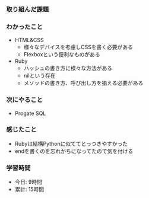 ### 取り組んだ課題

### わかったこと
- HTML&CSS
  - 様々なデバイスを考慮しCSSを書く必要がある
  - Flexboxという便利なものがある
- Ruby
  - ハッシュの書き方に様々な方法がある
  - nilという存在
  - メソッドの書き方、呼び出し方を揃える必要がある
### 次にやること
- Progate SQL
### 感じたこと
- Rubyは結構Pythonに似ててとっつきやすかった
- endを書くのを忘れがちになってたので気を付ける
### 学習時間
- 今日: 9時間
- 累計: 15時間
